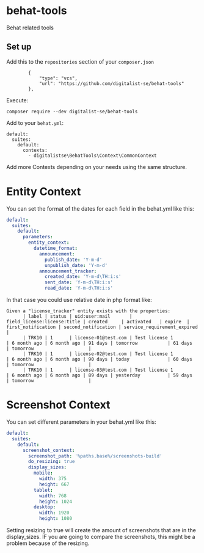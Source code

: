 # behat-tools
Behat related tools

## Set up

Add this to the `repositories` section of your `composer.json`

```
        {
            "type": "vcs",
            "url": "https://github.com/digitalist-se/behat-tools"
        },
```

Execute:
```
composer require --dev digitalist-se/behat-tools
```

Add to your `behat.yml`:
```
default:
  suites:
    default:
      contexts:
        - digitalistse\BehatTools\Context\CommonContext
```
Add more Contexts depending on your needs using the same structure.
# Entity Context

You can set the format of the dates for each field in the behat.yml like this:

```yml
default:
  suites:
    default:
      parameters:
        entity_context:
          datetime_format:
            announcement:
              publish_date: 'Y-m-d'
              unpublish_date: 'Y-m-d'
            announcement_tracker:
              created_date: 'Y-m-d\TH:i:s'
              sent_date: 'Y-m-d\TH:i:s'
              read_date: 'Y-m-d\TH:i:s'
```
In that case you could use relative date in php format like:
```
Given a "license_tracker" entity exists with the properties:
      | label | status | uid:user:mail       | field_license:license:title | created     | activated   | expire  | first_notification | second_notification | service_requirement_expired |
      | TRK10 | 1      | license-01@test.com | Test license 1              | 6 month ago | 6 month ago | 91 days | tomorrow           | 61 days             | tomorrow                    |
      | TRK10 | 1      | license-02@test.com | Test license 1              | 6 month ago | 6 month ago | 90 days | today              | 60 days             | tomorrow                    |
      | TRK10 | 1      | license-03@test.com | Test license 1              | 6 month ago | 6 month ago | 89 days | yesterday          | 59 days             | tomorrow                    |
```

# Screenshot Context

You can set different parameters in your behat.yml like this:
```yml
default:
  suites:
    default:
      screenshot_context:
        screenshot_path: '%paths.base%/screenshots-build'
        do_resizing: true
        display_sizes:
          mobile:
            width: 375
            height: 667
          tablet:
            width: 768
            height: 1024
          desktop:
            width: 1920
            height: 1080
```
Setting resizing to true will create the amount of screenshots that are in the display_sizes. IF you are going to compare the screenshots, this might be a problem because of the resizing.

